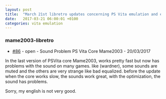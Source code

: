 ```yaml
---
layout: post
title:  "March 21st libretro updates concerning PS Vita emulation and emulators"
date:   2017-03-21 06:00:01 +0100
categories: vita emulation
---
```


### mame2003-libretro
- [#86](https://github.com/libretro/mame2003-libretro/issues/86) - open - Sound Problem PS Vita Core Mame2003 - 20/03/2017

In the last version of PSVita core Mame2003, works pretty fast but now has  problems with the sound on many games. like (wardner), some sounds are muted and the others are very strange like bad equalized. before the update when the core works slow, the sounds work great, with the optimization, the sound has problems.

Sorry, my english is not very good.

